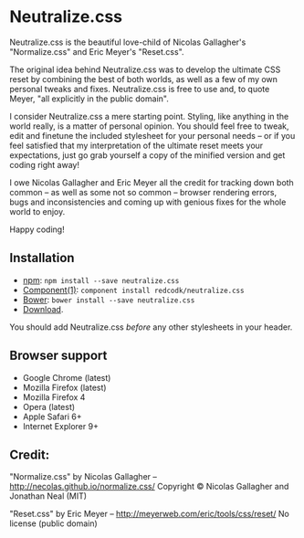 # Neutralize.css 

Neutralize.css is the beautiful love-child of Nicolas Gallagher's "Normalize.css" and Eric Meyer's "Reset.css".

The original idea behind Neutralize.css was to develop the ultimate CSS reset by combining the best of both worlds, as well as a few of my own personal tweaks and fixes. Neutralize.css is free to use and, to quote Meyer, "all explicitly in the public domain".

I consider Neutralize.css a mere starting point. Styling, like anything in the world really, is a matter of personal opinion. You should feel free to tweak, edit and finetune the included stylesheet for your personal needs – or if you feel satisfied that my interpretation of the ultimate reset meets your expectations, just go grab yourself a copy of the minified version and get coding right away!

I owe Nicolas Gallagher and Eric Meyer all the credit for tracking down both common – as well as some not so common – browser rendering errors, bugs and inconsistencies and coming up with genious fixes for the whole world to enjoy.

Happy coding!


## Installation

* [npm](http://npmjs.org/): `npm install --save neutralize.css`
* [Component(1)](https://github.com/component/component/): `component install redcodk/neutralize.css`
* [Bower](http://bower.io/): `bower install --save neutralize.css`
* [Download](http://redcodk.github.io/neutralize/latest/neutralize.css).

You should add Neutralize.css _before_ any other stylesheets in your header.


## Browser support

* Google Chrome (latest)
* Mozilla Firefox (latest)
* Mozilla Firefox 4
* Opera (latest)
* Apple Safari 6+
* Internet Explorer 9+


## Credit:

"Normalize.css" by Nicolas Gallagher – http://necolas.github.io/normalize.css/
Copyright © Nicolas Gallagher and Jonathan Neal (MIT)

"Reset.css" by Eric Meyer – http://meyerweb.com/eric/tools/css/reset/
No license (public domain)
